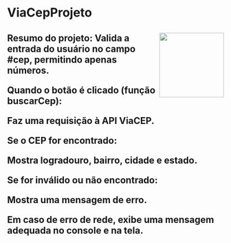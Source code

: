 # ViaCepProjeto

<h2>
<img align = "right" height= "150" src = "https://img.icons8.com/?size=100&id=Nkym0Ujb8VGI&format=png&color=000000"/>Resumo do projeto:
Valida a entrada do usuário no campo #cep, permitindo apenas números.

Quando o botão é clicado (função buscarCep):

Faz uma requisição à API ViaCEP.

Se o CEP for encontrado:

Mostra logradouro, bairro, cidade e estado.

Se for inválido ou não encontrado:

Mostra uma mensagem de erro.

Em caso de erro de rede, exibe uma mensagem adequada no console e na tela.
</h2>
